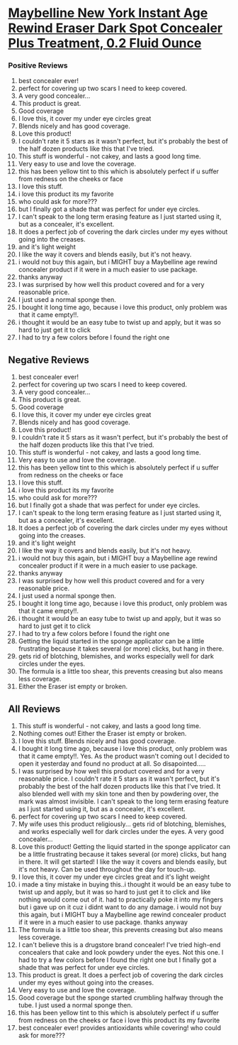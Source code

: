 # [Maybelline New York Instant Age Rewind Eraser Dark Spot Concealer Plus Treatment, 0.2 Fluid Ounce](https://products.checkmycream.com/products/Maybelline-New-York-Instant-Age-Rewind-Eraser-Dark-Spot-Concealer-Plus-Treatment-0.2-Fluid-Ounce.html)

### Positive Reviews

<ol>
      <li>best concealer ever!  </li>
      <li>perfect for covering up two scars I need to keep covered.</li>
      <li>A very good concealer...</li>
      <li>This product is great.  </li>
      <li>Good coverage</li>
      <li>I love this, it cover my under eye circles great</li>
      <li>Blends nicely and has good coverage.</li>
      <li>Love this product!</li>
      <li>I couldn&#x27;t rate it 5 stars as it wasn&#x27;t perfect, but it&#x27;s probably the best of the half dozen products like this that I&#x27;ve tried.  </li>
      <li>This stuff is wonderful - not cakey, and lasts a good long time.</li>
      <li>Very easy to use and love the coverage.</li>
      <li>this has been yellow tint to this which is absolutely perfect if u suffer from redness on the cheeks or face</li>
      <li>I love this stuff.  </li>
      <li>i love this product its my favorite</li>
      <li>who could ask for more???</li>
      <li>but I finally got a shade that was perfect for under eye circles.</li>
      <li>I can&#x27;t speak to the long term erasing feature as I just started using it, but as a concealer, it&#x27;s excellent.</li>
      <li>It does a perfect job of covering the dark circles under my eyes without going into the creases.</li>
      <li>and it&#x27;s light weight</li>
      <li>I like the way it covers and blends easily, but it&#x27;s not heavy.</li>
      <li>i would not buy this again, but i MIGHT buy a Maybelline age rewind concealer product if it were in a much easier to use package.  </li>
      <li>thanks anyway</li>
      <li>I was surprised by how well this product covered and for a very reasonable price.  </li>
      <li>I just used a normal sponge then.</li>
      <li>I bought it long time ago, because i love this product, only problem was that it came empty!!.</li>
      <li>i thought it would be an easy tube to twist up and apply, but it was so hard to just get it to click</li>
      <li>I had to try a few colors before I found the right one</li>
</ol>


<h2>Negative Reviews</h2>
<ol>
<li> best concealer ever!  </li>
<li> perfect for covering up two scars I need to keep covered.</li>
<li> A very good concealer...</li>
<li> This product is great.  </li>
<li> Good coverage</li>
<li> I love this, it cover my under eye circles great</li>
<li> Blends nicely and has good coverage.</li>
<li> Love this product!</li>
<li> I couldn&#x27;t rate it 5 stars as it wasn&#x27;t perfect, but it&#x27;s probably the best of the half dozen products like this that I&#x27;ve tried.  </li>
<li> This stuff is wonderful - not cakey, and lasts a good long time.</li>
<li> Very easy to use and love the coverage.</li>
<li> this has been yellow tint to this which is absolutely perfect if u suffer from redness on the cheeks or face</li>
<li> I love this stuff.  </li>
<li> i love this product its my favorite</li>
<li> who could ask for more???</li>
<li> but I finally got a shade that was perfect for under eye circles.</li>
<li> I can&#x27;t speak to the long term erasing feature as I just started using it, but as a concealer, it&#x27;s excellent.</li>
<li> It does a perfect job of covering the dark circles under my eyes without going into the creases.</li>
<li> and it&#x27;s light weight</li>
<li> I like the way it covers and blends easily, but it&#x27;s not heavy.</li>
<li> i would not buy this again, but i MIGHT buy a Maybelline age rewind concealer product if it were in a much easier to use package.  </li>
<li> thanks anyway</li>
<li> I was surprised by how well this product covered and for a very reasonable price.  </li>
<li> I just used a normal sponge then.</li>
<li> I bought it long time ago, because i love this product, only problem was that it came empty!!.</li>
<li> i thought it would be an easy tube to twist up and apply, but it was so hard to just get it to click</li>
<li> I had to try a few colors before I found the right one</li>
<li> Getting the liquid started in the sponge applicator can be a little frustrating because it takes several (or more) clicks, but hang in there.</li>
<li> gets rid of blotching, blemishes, and works especially well for dark circles under the eyes.</li>
<li> The formula is a little too shear, this prevents creasing but also means less coverage.</li>
<li> Either the Eraser ist empty or broken.</li>
</ol>

<h2>All Reviews</h2>

<ol>
    <li> This stuff is wonderful - not cakey, and lasts a good long time.</li>
    <li> Nothing comes out! Either the Eraser ist empty or broken.</li>
    <li> I love this stuff.  Blends nicely and has good coverage.</li>
    <li> I bought it long time ago, because i love this product, only problem was that it came empty!!. Yes. As the product wasn&#x27;t coming out I decided to open it yesterday and found no product at all. So disapointed.....</li>
    <li> I was surprised by how well this product covered and for a very reasonable price.  I couldn&#x27;t rate it 5 stars as it wasn&#x27;t perfect, but it&#x27;s probably the best of the half dozen products like this that I&#x27;ve tried.  It also blended well with my skin tone and then by powdering over, the mark was almost invisible.  I can&#x27;t speak to the long term erasing feature as I just started using it, but as a concealer, it&#x27;s excellent.</li>
    <li> perfect for covering up two scars I need to keep covered.</li>
    <li> My wife uses this product religiously... gets rid of blotching, blemishes, and works especially well for dark circles under the eyes. A very good concealer...</li>
    <li> Love this product! Getting the liquid started in the sponge applicator can be a little frustrating because it takes several (or more) clicks, but hang in there. It will get started! I like the way it covers and blends easily, but it&#x27;s not heavy. Can be used throughout the day for touch-up.</li>
    <li> I love this, it cover my under eye circles great and it&#x27;s light weight</li>
    <li> i made a tiny mistake in buying this..i thought it would be an easy tube to twist up and apply, but it was so hard to just get it to click and like nothing would come out of it.  had to practically poke it into my fingers but i gave up on it cuz i didnt want to do any damage.  i would not buy this again, but i MIGHT buy a Maybelline age rewind concealer product if it were in a much easier to use package.  thanks anyway</li>
    <li> The formula is a little too shear, this prevents creasing but also means less coverage.</li>
    <li> I can&#x27;t believe this is a drugstore brand concealer! I&#x27;ve tried high-end concealers that cake and look powdery under the eyes. Not this one. I had to try a few colors before I found the right one but I finally got a shade that was perfect for under eye circles.</li>
    <li> This product is great.  It does a perfect job of covering the dark circles under my eyes without going into the creases.</li>
    <li> Very easy to use and love the coverage.</li>
    <li> Good coverage but the sponge started crumbling halfway through the tube. I just used a normal sponge then.</li>
    <li> this has been yellow tint to this which is absolutely perfect if u suffer from redness on the cheeks or face i love this product its my favorite</li>
    <li> best concealer ever!  provides antioxidants while covering!  who could ask for more???</li>
</ol>




